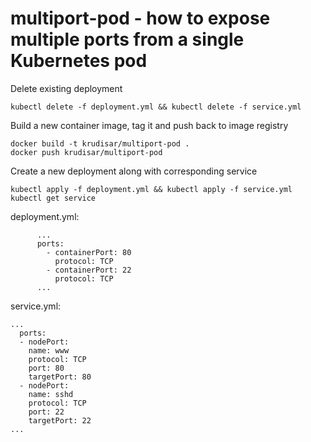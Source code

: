 # multiport-pod - how to expose multiple ports from a single Kubernetes pod

Delete existing deployment
```
kubectl delete -f deployment.yml && kubectl delete -f service.yml
```

Build a new container image, tag it and push back to image registry
```
docker build -t krudisar/multiport-pod . 
docker push krudisar/multiport-pod  
```

Create a new deployment along with corresponding service 
```
kubectl apply -f deployment.yml && kubectl apply -f service.yml
kubectl get service
```
deployment.yml:
```
      ...
      ports:
        - containerPort: 80
          protocol: TCP
        - containerPort: 22
          protocol: TCP
      ...
```

service.yml:
```
...
  ports:
  - nodePort:
    name: www 
    protocol: TCP
    port: 80
    targetPort: 80
  - nodePort:
    name: sshd 
    protocol: TCP
    port: 22
    targetPort: 22
...
```
